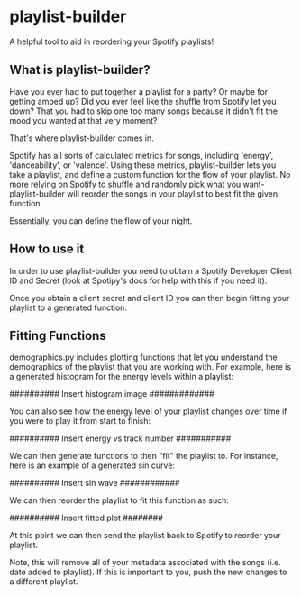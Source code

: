 # playlist-builder

A helpful tool to aid in reordering your Spotify playlists!

## What is playlist-builder?

Have you ever had to put together a playlist for a party? Or maybe for getting amped up? Did you ever feel like the shuffle from Spotify let you down? That you had to skip one too many songs because it didn't fit the mood you wanted at that very moment?

That's where playlist-builder comes in.

Spotify has all sorts of calculated metrics for songs, including 'energy', 'danceability', or 'valence'. Using these metrics, playlist-builder lets you take a playlist, and define a custom function for the flow of your playlist. No more relying on Spotify to shuffle and randomly pick what you want- playlist-builder will reorder the songs in your playlist to best fit the given function.

Essentially, you can define the flow of your night.

## How to use it

In order to use playlist-builder you need to obtain a Spotify Developer Client ID and Secret (look at Spotipy's docs for help with this if you need it).

Once you obtain a client secret and client ID you can then begin fitting your playlist to a generated function.

## Fitting Functions

demographics.py includes plotting functions that let you understand the demographics of the playlist that you are working with. For example, here is a generated histogram for the energy levels within a playlist:

########## Insert histogram image #############

You can also see how the energy level of your playlist changes over time if you were to play it from start to finish:

########## Insert energy vs track number ###########

We can then generate functions to then "fit" the playlist to. For instance, here is an example of a generated sin curve:

########## Insert sin wave ############

We can then reorder the playlist to fit this function as such:

########## Insert fitted plot ########

At this point we can then send the playlist back to Spotify to reorder your playlist.

Note, this will remove all of your metadata associated with the songs (i.e. date added to playlist). If this is important to you, push the new changes to a different playlist.




